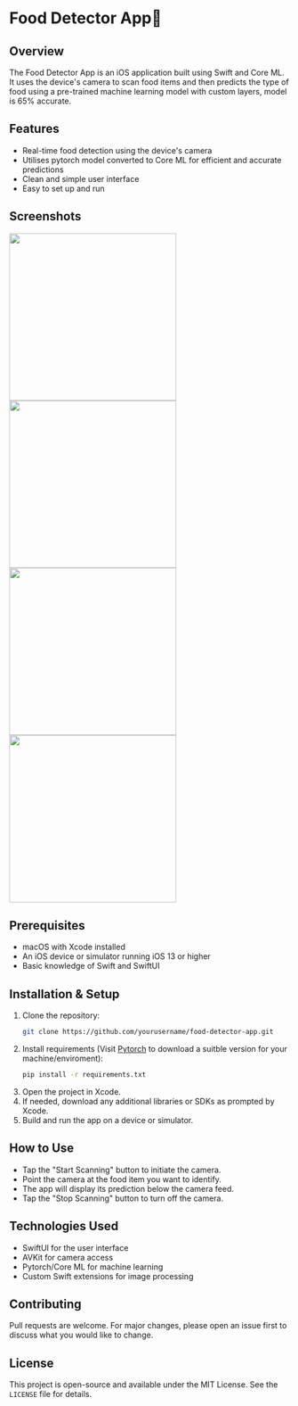 # Food Detector App🍔

## Overview
The Food Detector App is an iOS application built using Swift and Core ML. It uses the device's camera to scan food items and then predicts the type of food using a pre-trained machine learning model with custom layers, model is 65% accurate. 

## Features
- Real-time food detection using the device's camera
- Utilises pytorch model converted to Core ML for efficient and accurate predictions
- Clean and simple user interface
- Easy to set up and run

## Screenshots
<img src="https://github.com/SRTAI22/IOS-Food-Detector-APP/assets/96509827/2151d750-bcec-4d33-9f02-d52ea3e0f9e4" width="300">
<img src="https://github.com/SRTAI22/IOS-Food-Detector-APP/assets/96509827/c1f89fbc-151e-470a-b1a1-e1f6b06f6f4d" width="300">
<img src="https://github.com/SRTAI22/IOS-Food-Detector-APP/assets/96509827/7c4e3422-c0db-4ed2-bec3-4cf49da5727e" width="300">
<img src="https://github.com/SRTAI22/IOS-Food-Detector-APP/assets/96509827/af5663e6-b350-415b-a06c-553f7eb96c46" width="300">



## Prerequisites
- macOS with Xcode installed
- An iOS device or simulator running iOS 13 or higher
- Basic knowledge of Swift and SwiftUI

## Installation & Setup
1. Clone the repository: 
    ```bash
    git clone https://github.com/yourusername/food-detector-app.git
    ```
2. Install requirements (Visit [Pytorch](https://pytorch.org) to download a suitble version for your machine/enviroment):
   ```bash
   pip install -r requirements.txt
   ```
3. Open the project in Xcode.
4. If needed, download any additional libraries or SDKs as prompted by Xcode.
5. Build and run the app on a device or simulator.

## How to Use
- Tap the "Start Scanning" button to initiate the camera.
- Point the camera at the food item you want to identify.
- The app will display its prediction below the camera feed.
- Tap the "Stop Scanning" button to turn off the camera.

## Technologies Used
- SwiftUI for the user interface
- AVKit for camera access
- Pytorch/Core ML for machine learning
- Custom Swift extensions for image processing

## Contributing
Pull requests are welcome. For major changes, please open an issue first to discuss what you would like to change.

## License
This project is open-source and available under the MIT License. See the `LICENSE` file for details.
